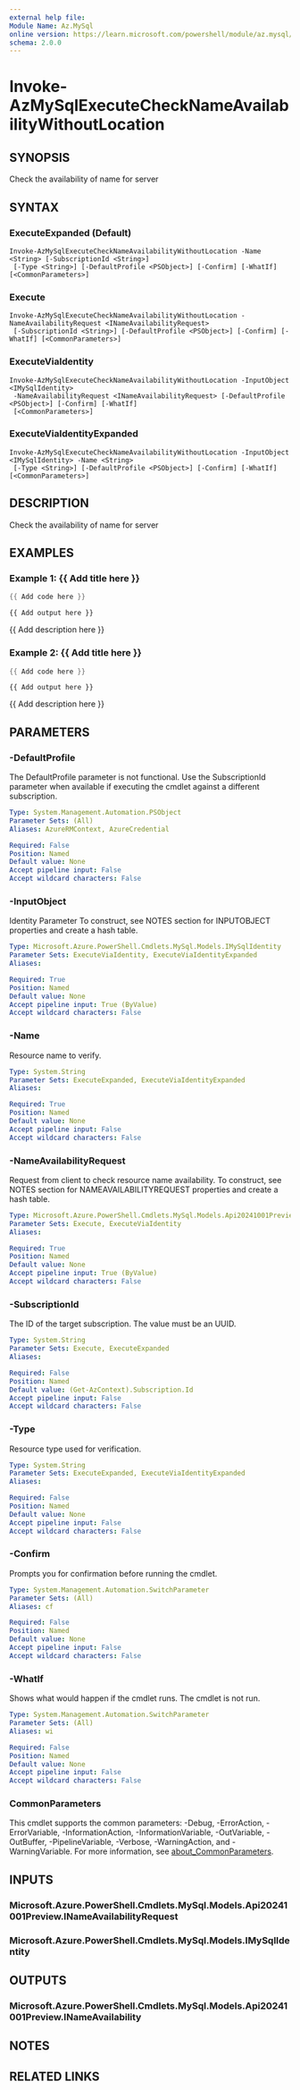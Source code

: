 ```yaml
---
external help file:
Module Name: Az.MySql
online version: https://learn.microsoft.com/powershell/module/az.mysql/invoke-azmysqlexecutechecknameavailabilitywithoutlocation
schema: 2.0.0
---
```


# Invoke-AzMySqlExecuteCheckNameAvailabilityWithoutLocation

## SYNOPSIS
Check the availability of name for server

## SYNTAX

### ExecuteExpanded (Default)
```
Invoke-AzMySqlExecuteCheckNameAvailabilityWithoutLocation -Name <String> [-SubscriptionId <String>]
 [-Type <String>] [-DefaultProfile <PSObject>] [-Confirm] [-WhatIf] [<CommonParameters>]
```

### Execute
```
Invoke-AzMySqlExecuteCheckNameAvailabilityWithoutLocation -NameAvailabilityRequest <INameAvailabilityRequest>
 [-SubscriptionId <String>] [-DefaultProfile <PSObject>] [-Confirm] [-WhatIf] [<CommonParameters>]
```

### ExecuteViaIdentity
```
Invoke-AzMySqlExecuteCheckNameAvailabilityWithoutLocation -InputObject <IMySqlIdentity>
 -NameAvailabilityRequest <INameAvailabilityRequest> [-DefaultProfile <PSObject>] [-Confirm] [-WhatIf]
 [<CommonParameters>]
```

### ExecuteViaIdentityExpanded
```
Invoke-AzMySqlExecuteCheckNameAvailabilityWithoutLocation -InputObject <IMySqlIdentity> -Name <String>
 [-Type <String>] [-DefaultProfile <PSObject>] [-Confirm] [-WhatIf] [<CommonParameters>]
```

## DESCRIPTION
Check the availability of name for server

## EXAMPLES

### Example 1: {{ Add title here }}
```powershell
{{ Add code here }}
```

```output
{{ Add output here }}
```

{{ Add description here }}

### Example 2: {{ Add title here }}
```powershell
{{ Add code here }}
```

```output
{{ Add output here }}
```

{{ Add description here }}

## PARAMETERS

### -DefaultProfile
The DefaultProfile parameter is not functional.
Use the SubscriptionId parameter when available if executing the cmdlet against a different subscription.

```yaml
Type: System.Management.Automation.PSObject
Parameter Sets: (All)
Aliases: AzureRMContext, AzureCredential

Required: False
Position: Named
Default value: None
Accept pipeline input: False
Accept wildcard characters: False
```

### -InputObject
Identity Parameter
To construct, see NOTES section for INPUTOBJECT properties and create a hash table.

```yaml
Type: Microsoft.Azure.PowerShell.Cmdlets.MySql.Models.IMySqlIdentity
Parameter Sets: ExecuteViaIdentity, ExecuteViaIdentityExpanded
Aliases:

Required: True
Position: Named
Default value: None
Accept pipeline input: True (ByValue)
Accept wildcard characters: False
```

### -Name
Resource name to verify.

```yaml
Type: System.String
Parameter Sets: ExecuteExpanded, ExecuteViaIdentityExpanded
Aliases:

Required: True
Position: Named
Default value: None
Accept pipeline input: False
Accept wildcard characters: False
```

### -NameAvailabilityRequest
Request from client to check resource name availability.
To construct, see NOTES section for NAMEAVAILABILITYREQUEST properties and create a hash table.

```yaml
Type: Microsoft.Azure.PowerShell.Cmdlets.MySql.Models.Api20241001Preview.INameAvailabilityRequest
Parameter Sets: Execute, ExecuteViaIdentity
Aliases:

Required: True
Position: Named
Default value: None
Accept pipeline input: True (ByValue)
Accept wildcard characters: False
```

### -SubscriptionId
The ID of the target subscription.
The value must be an UUID.

```yaml
Type: System.String
Parameter Sets: Execute, ExecuteExpanded
Aliases:

Required: False
Position: Named
Default value: (Get-AzContext).Subscription.Id
Accept pipeline input: False
Accept wildcard characters: False
```

### -Type
Resource type used for verification.

```yaml
Type: System.String
Parameter Sets: ExecuteExpanded, ExecuteViaIdentityExpanded
Aliases:

Required: False
Position: Named
Default value: None
Accept pipeline input: False
Accept wildcard characters: False
```

### -Confirm
Prompts you for confirmation before running the cmdlet.

```yaml
Type: System.Management.Automation.SwitchParameter
Parameter Sets: (All)
Aliases: cf

Required: False
Position: Named
Default value: None
Accept pipeline input: False
Accept wildcard characters: False
```

### -WhatIf
Shows what would happen if the cmdlet runs.
The cmdlet is not run.

```yaml
Type: System.Management.Automation.SwitchParameter
Parameter Sets: (All)
Aliases: wi

Required: False
Position: Named
Default value: None
Accept pipeline input: False
Accept wildcard characters: False
```

### CommonParameters
This cmdlet supports the common parameters: -Debug, -ErrorAction, -ErrorVariable, -InformationAction, -InformationVariable, -OutVariable, -OutBuffer, -PipelineVariable, -Verbose, -WarningAction, and -WarningVariable. For more information, see [about_CommonParameters](http://go.microsoft.com/fwlink/?LinkID=113216).

## INPUTS

### Microsoft.Azure.PowerShell.Cmdlets.MySql.Models.Api20241001Preview.INameAvailabilityRequest

### Microsoft.Azure.PowerShell.Cmdlets.MySql.Models.IMySqlIdentity

## OUTPUTS

### Microsoft.Azure.PowerShell.Cmdlets.MySql.Models.Api20241001Preview.INameAvailability

## NOTES

## RELATED LINKS

